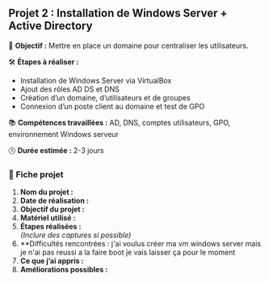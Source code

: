 ##  Projet 2 : Installation de Windows Server + Active Directory

🎯 **Objectif :** Mettre en place un domaine pour centraliser les utilisateurs.

🛠️ **Étapes à réaliser :**
- Installation de Windows Server via VirtualBox
- Ajout des rôles AD DS et DNS
- Création d’un domaine, d’utilisateurs et de groupes
- Connexion d’un poste client au domaine et test de GPO

📚 **Compétences travaillées :** AD, DNS, comptes utilisateurs, GPO, environnement Windows serveur

🕓 **Durée estimée :** 2-3 jours

### 📝 Fiche projet

1. **Nom du projet :**
2. **Date de réalisation :**
3. **Objectif du projet :**
4. **Matériel utilisé :**
5. **Étapes réalisées :**  
   *(Inclure des captures si possible)*
6. **Difficultés rencontrées :
   j'ai voulus créer ma vm windows server mais je n'ai pas reussi a la faire boot 
   je vais laisser ça pour le moment 
7. **Ce que j’ai appris :**
8. **Améliorations possibles :**
